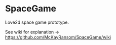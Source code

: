 # SpaceGame
Love2d space game prototype.

See wiki for explanation ->
https://github.com/McKayRansom/SpaceGame/wiki
